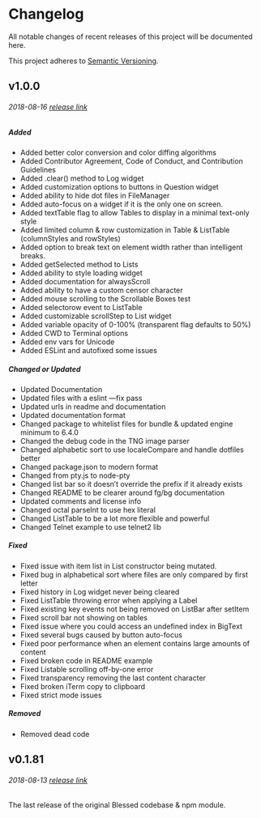 # Changelog
All notable changes of recent releases of this project will be documented here.

This project adheres to [Semantic Versioning](http://semver.org/spec/v2.0.0.html).

## v1.0.0
###### 2018-08-16 [release link](https://github.com/abritinthebay/nblessed/releases/tag/v1.0.0)
##### Added
   * Added better color conversion and color diffing algorithms
   * Added Contributor Agreement, Code of Conduct, and Contribution Guidelines
   * Added .clear() method to Log widget
   * Added customization options to buttons in Question widget
   * Added ability to hide dot files in FileManager
   * Added auto-focus on a widget if it is the only one on screen.
   * Added textTable flag to allow Tables to display in a minimal text-only style
   * Added limited column & row customization in Table & ListTable (columnStyles and rowStyles)
   * Added option to break text on element width rather than intelligent breaks.
   * Added getSelected method to Lists
   * Added ability to style loading widget
   * Added documentation for alwaysScroll
   * Added ability to have a custom censor character
   * Added mouse scrolling to the Scrollable Boxes test
   * Added selectorow event to ListTable
   * Added customizable scrollStep to List widget
   * Added variable opacity of 0-100% (transparent flag defaults to 50%)
   * Added CWD to Terminal options
   * Added env vars for Unicode
   * Added ESLint and autofixed some issues

##### Changed or Updated
   * Updated Documentation
   * Updated files with a eslint —fix pass
   * Updated urls in readme and documentation
   * Updated documentation format
   * Changed package to whitelist files for bundle & updated engine minimum to 6.4.0
   * Changed the debug code in the TNG image parser
   * Changed alphabetic sort to use localeCompare and handle dotfiles better
   * Changed package.json to modern format
   * Changed from pty.js to node-pty
   * Changed list bar so it doesn’t override the prefix if it already exists
   * Changed README to be clearer around fg/bg documentation
   * Updated comments and license info
   * Changed octal parseInt to use hex literal
   * Changed ListTable to be a lot more flexible and powerful
   * Changed Telnet example to use telnet2 lib

##### Fixed
   * Fixed issue with item list in List constructor being mutated.
   * Fixed bug in alphabetical sort where files are only compared by first letter
   * Fixed history in Log widget never being cleared
   * Fixed ListTable throwing error when applying a Label
   * Fixed existing key events not being removed on ListBar after setItem
   * Fixed scroll bar not showing on tables
   * Fixed issue where you could access an undefined index in BigText
   * Fixed several bugs caused by button auto-focus
   * Fixed poor performance when an element contains large amounts of content
   * Fixed broken code in README example
   * Fixed Listable scrolling off-by-one error
   * Fixed transparency removing the last content character
   * Fixed broken iTerm copy to clipboard
   * Fixed strict mode issues

##### Removed
   * Removed dead code
   

## v0.1.81
###### 2018-08-13 [release link](https://github.com/abritinthebay/nblessed/releases/tag/v0.1.81)

The last release of the original Blessed codebase & npm module.
